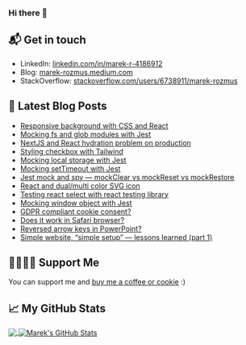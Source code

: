 ### Hi there 👋

## 📬 Get in touch

- LinkedIn: [linkedin.com/in/marek-r-4186912][1]
- Blog: [marek-rozmus.medium.com][2]
- StackOverflow: [stackoverflow.com/users/6738911/marek-rozmus][4]


## 📕 Latest Blog Posts

<!-- BLOG-POST-LIST:START -->
- [Responsive background with CSS and React](https://marek-rozmus.medium.com/responsive-background-with-css-and-react-81a633ecb058?source=friends_link&sk=571836c3a4f08e0deed4cdac5f1ac956)
- [Mocking fs and glob modules with Jest](https://marek-rozmus.medium.com/mocking-fs-and-glob-modules-with-jest-6930adec5d30?source=friends_link&sk=4b01c371e1d979bd4429f9af7053e480)
- [NextJS and React hydration problem on production](https://marek-rozmus.medium.com/2004c6f166bd?source=friends_link&sk=1a497829855bc659c6a43ff026d0ff99)
- [Styling checkbox with Tailwind](https://marek-rozmus.medium.com/46a92c157e2d?source=friends_link&sk=117a6ed6dcfbcde40702f57841a2b1f5)
- [Mocking local storage with Jest](https://marek-rozmus.medium.com/mocking-local-storage-with-jest-c4b35a45d62e?source=friends_link&sk=29cb3520f9236d04c5a8095c8aaf0cc3)
- [Mocking setTimeout with Jest](https://marek-rozmus.medium.com/mocking-settimeout-with-jest-3fd6b8fa6307?source=friends_link&sk=509eb0ab710dc5a6a8aaa7777b8ad614)
- [Jest mock and spy — mockClear vs mockReset vs mockRestore](https://marek-rozmus.medium.com/jest-mock-and-spy-mockclear-vs-mockreset-vs-mockrestore-f52395581950?source=friends_link&sk=0958f2572071d35d8b3061491040f3ed)
- [React and dual/multi color SVG icon](https://marek-rozmus.medium.com/react-and-dual-multi-color-svg-icon-55cb38bc8afe?source=friends_link&sk=b9eeb32ed03cb26034a507ecd607ddd0)
- [Testing react select with react testing library](https://marek-rozmus.medium.com/testing-react-select-with-react-testing-library-3f7cebf2672c?source=friends_link&sk=e0c25c60aa0b758a3c480ee947c6dd1b)
- [Mocking window object with Jest](https://marek-rozmus.medium.com/mocking-window-object-d316050ae7a5?source=friends_link&sk=9d8ddce0b5bc37cdab0c721cbf617c6e)
- [GDPR compliant cookie consent?](https://medium.com/sandstreamdev/gdpr-compliant-cookie-consent-f6655fa1b5af?source=friends_link&sk=4a08ea5b558786cbced22fb31c834a51)
- [Does it work in Safari browser?](https://medium.com/sandstreamdev/does-it-work-in-safari-browser-4cf178583c1e?sk=de549a0acd03e32cada4453fb65668b7)
- [Reversed arrow keys in PowerPoint?](https://medium.com/sandstreamdev/reversed-arrow-keys-in-powerpoint-2576a5859f46?sk=3f949ad9efe5b57cedb5af4ee76c8428)
- [Simple website, “simple setup” — lessons learned (part 1)](https://medium.com/sandstreamdev/simple-website-simple-setup-lessons-learned-part-1-1942d9e3c960?sk=ea79b6fbfdcf93f3aa18c1bf0ebe8707)
<!-- BLOG-POST-LIST:END -->

## 🤜🏻🤛🏻 Support Me

You can support me and [buy me a coffee or cookie][3] :)

## &#x1f4c8; My GitHub Stats

<a href="https://github.com/marekrozmus/marekrozmus">
  <img align="center" src="https://github-readme-stats.vercel.app/api/top-langs/?username=marekrozmus&title_color=ffffff&text_color=c9cacc&icon_color=2bbc8a&bg_color=1d1f21" />
</a>

<a href="https://github.com/marekrozmus/marekrozmus">
  <img align="center" src="https://github-readme-stats.vercel.app/api?username=marekrozmus&show_icons=true&line_height=27&count_private=true&title_color=ffffff&text_color=c9cacc&icon_color=2bbc8a&bg_color=1d1f21" alt="Marek's GitHub Stats" />
</a>

[1]: https://www.linkedin.com/in/marek-r-4186912/
[2]: https://marek-rozmus.medium.com/
[3]: https://www.buymeacoffee.com/froostrat
[4]: https://stackoverflow.com/users/6738911/marek-rozmus

<!--
**marekrozmus/marekrozmus** is a ✨ _special_ ✨ repository because its `README.md` (this file) appears on your GitHub profile.

Here are some ideas to get you started:

- 🔭 I’m currently working on ...
- 🌱 I’m currently learning ...
- 👯 I’m looking to collaborate on ...
- 🤔 I’m looking for help with ...
- 💬 Ask me about ...
- 📫 How to reach me: ...
- 😄 Pronouns: ...
- ⚡ Fun fact: ...
-->

